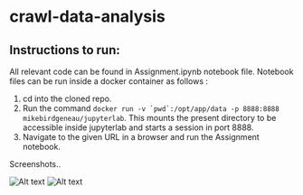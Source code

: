# crawl-data-analysis

## Instructions to run:
All relevant code can be found in Assignment.ipynb notebook file.
Notebook files can be run inside a docker container as follows :

1. cd into the cloned repo.
2. Run the command ``docker run -v `pwd`:/opt/app/data -p 8888:8888 mikebirdgeneau/jupyterlab``. This mounts the present directory to be accessible inside jupyterlab and starts a session in port 8888.
3. Navigate to the given URL in a browser and run the Assignment notebook.

Screenshots..

![Alt text](/relative/path/to/img.jpg?raw=true "taxonomy-avg-available-price.png")
![Alt text](/relative/path/to/img.jpg?raw=true "taxonomy.png")
